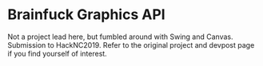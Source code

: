 # Brainfuck Graphics API
Not a project lead here, but fumbled around with Swing and Canvas.
Submission to HackNC2019. Refer to the original project and devpost page if you find yourself of interest.
